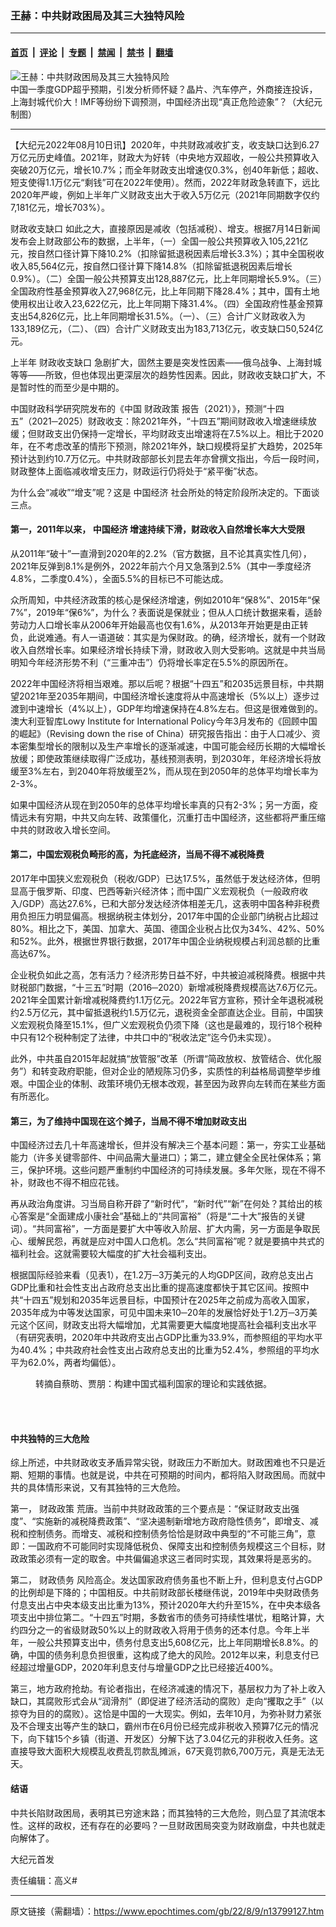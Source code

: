 ### 王赫：中共财政困局及其三大独特风险

---

#### [首页](../../../..?n13799127) &nbsp;|&nbsp; [评论](../../../../../epoch-comment?n13799127) &nbsp;|&nbsp; [专题](../../../../../epoch-special?n13799127) &nbsp;|&nbsp; [禁闻](../../../../../epoch-news?n13799127) &nbsp;|&nbsp; [禁书](../../../../../books?n13799127) &nbsp;|&nbsp; [翻墙](https://github.com/gfw-breaker/nogfw/blob/master/README.md?n13799127)


<div><img alt="王赫：中共财政困局及其三大独特风险" class="attachment-djy_600_400 size-djy_600_400 wp-post-image" src="https://i.epochtimes.com/assets/uploads/2022/04/id13717196-0421_1200x8002-600x400.jpg"/>
<div class="caption">
 中国一季度GDP超乎预期，引发分析师怀疑？晶片、汽车停产，外商接连投诉，上海封城代价大！IMF等纷纷下调预测，中国经济出现“真正危险迹象”？（大纪元制图）
</div></div><hr/><div class="post_content" id="artbody" itemprop="articleBody">
 <!-- article content begin -->
 <p>
  【大纪元2022年08月10日讯】2020年，中共财政减收扩支，收支缺口达到6.27万亿元历史峰值。2021年，财政大为好转（中央地方双超收，一般公共预算收入突破20万亿元，增长10.7%；而全年财政支出增速仅0.3%，创40年新低；超收、短支使得1.1万亿元“剩钱”可在2022年使用）。然而，2022年财政急转直下，远比2020年严峻，例如上半年广义财政支出大于收入5万亿元（2021年同期数字仅约7,181亿元，增长703%）。
 </p>
 <p>
  <ok href="https://www.epochtimes.com/gb/tag/%E8%B4%A2%E6%94%BF%E6%94%B6%E6%94%AF%E7%BC%BA%E5%8F%A3.html">
   财政收支缺口
  </ok>
  如此之大，直接原因是减收（包括减税）、增支。根据7月14日新闻发布会上财政部公布的数据，上半年，（一）全国一般公共预算收入105,221亿元，按自然口径计算下降10.2%（扣除留抵退税因素后增长3.3%）；其中全国税收收入85,564亿元，按自然口径计算下降14.8%（扣除留抵退税因素后增长0.9%）。（二）全国一般公共预算支出128,887亿元，比上年同期增长5.9%。（三）全国政府性基金预算收入27,968亿元，比上年同期下降28.4%；其中，国有土地使用权出让收入23,622亿元，比上年同期下降31.4%。（四）全国政府性基金预算支出54,826亿元，比上年同期增长31.5%。（一）、（三）合计广义财政收入为133,189亿元，（二）、（四）合计广义财政支出为183,713亿元，收支缺口50,524亿元。
 </p>
 <p>
  上半年
  <ok href="https://www.epochtimes.com/gb/tag/%E8%B4%A2%E6%94%BF%E6%94%B6%E6%94%AF%E7%BC%BA%E5%8F%A3.html">
   财政收支缺口
  </ok>
  急剧扩大，固然主要是突发性因素——俄乌战争、上海封城等等——所致，但也体现出更深层次的趋势性因素。因此，财政收支缺口扩大，不是暂时性的而至少是中期的。
 </p>
 <p>
  中国财政科学研究院发布的《中国
  <ok href="https://www.epochtimes.com/gb/tag/%E8%B4%A2%E6%94%BF%E6%94%BF%E7%AD%96.html">
   财政政策
  </ok>
  报告（2021）》，预测“十四五”（2021─2025）财政收支：除2021年外，“十四五”期间财政收入增速继续放缓；但财政支出仍保持一定增长，平均财政支出增速将在7.5%以上。相比于2020年，在不考虑改革的情形下预测，除2021年外，缺口规模将呈扩大趋势，2025年预计达到约10.7万亿元。中共财政部部长刘昆去年亦曾撰文指出，今后一段时间，财政整体上面临减收增支压力，财政运行仍将处于“紧平衡”状态。
 </p>
 <p>
  为什么会“减收”“增支”呢？这是
  <ok href="https://www.epochtimes.com/gb/tag/%E4%B8%AD%E5%9B%BD%E7%BB%8F%E6%B5%8E.html">
   中国经济
  </ok>
  社会所处的特定阶段所决定的。下面谈三点。
 </p>
 <h4>
  第一，2011年以来，
  <ok href="https://www.epochtimes.com/gb/tag/%E4%B8%AD%E5%9B%BD%E7%BB%8F%E6%B5%8E.html">
   中国经济
  </ok>
  增速持续下滑，财政收入自然增长率大大受限
 </h4>
 <p>
  从2011年“破十”一直滑到2020年的2.2%（官方数据，且不论其真实性几何），2021年反弹到8.1%是例外，2022年前六个月又急落到2.5%（其中一季度经济4.8%，二季度0.4%），全面5.5%的目标已不可能达成。
 </p>
 <p>
  众所周知，中共经济政策的核心是保经济增速，例如2010年“保8%”、2015年“保7%”，2019年“保6%”，为什么？表面说是保就业；但从人口统计数据来看，适龄劳动力人口增长率从2006年开始最高也仅有1.6%，从2013年开始更是由正转负，此说难通。有人一语道破：其实是为保财政。的确，经济增长，就有一个财政收入自然增长率。如果经济增长持续下滑，财政收入则大受影响。这就是中共当局明知今年经济形势不利（“三重冲击”）仍将增长率定在5.5%的原因所在。
 </p>
 <p>
  2022年中国经济将相当艰难。那以后呢？根据“十四五”和2035远景目标，中共期望2021年至2035年期间，中国经济增长速度将从中高速增长（5%以上）逐步过渡到中速增长（4%以上），GDP年均增速保持在4.8%左右。但这是很难做到的。澳大利亚智库Lowy Institute for International Policy今年3月发布的《回顾中国的崛起》（Revising down the rise of China）研究报告指出：由于人口减少、资本密集型增长的限制以及生产率增长的逐渐减速，中国可能会经历长期的大幅增长放缓；即使政策继续取得广泛成功，基线预测表明，到2030年，年经济增长将放缓至3%左右，到2040年将放缓至2%，而从现在到2050年的总体平均增长率为2-3%。
 </p>
 <p>
  如果中国经济从现在到2050年的总体平均增长率真的只有2-3%；另一方面，疫情远未有穷期，中共又向左转、政策僵化，沉重打击中国经济，这些都将严重压缩中共的财政收入增长空间。
 </p>
 <h4>
  第二，中国宏观税负畸形的高，为托底经济，当局不得不减税降费
 </h4>
 <p>
  2017年中国狭义宏观税负（税收/GDP）已达17.5%，虽然低于发达经济体，但明显高于俄罗斯、印度、巴西等新兴经济体；而中国广义宏观税负（一般政府收入/GDP）高达27.6%，已和大部分发达经济体相差无几，这表明中国各种非税费用负担压力明显偏高。根据纳税主体划分，2017年中国的企业部门纳税占比超过80%。相比之下，美国、加拿大、英国、德国企业税占比仅为34%、42%、50%和52%。此外，根据世界银行数据，2017年中国企业纳税规模占利润总额的比重高达67%。
 </p>
 <p>
  企业税负如此之高，怎有活力？经济形势日益不好，中共被迫减税降费。根据中共财税部门数据，“十三五”时期（2016─2020）新增减税降费规模高达7.6万亿元。2021年全国累计新增减税降费约1.1万亿元。2022年官方宣称，预计全年退税减税约2.5万亿元，其中留抵退税约1.5万亿元，退税资金全部直达企业。目前，中国狭义宏观税负降至15.1%，但广义宏观税负仍须下降（这也是最难的，现行18个税种中只有12个税种制定了法律，中共口中的“税收法定”迄今仍未实现）。
 </p>
 <p>
  此外，中共虽自2015年起就搞“放管服”改革（所谓“简政放权、放管结合、优化服务”）和转变政府职能，但对企业的陋规陈习仍多，实质性的利益格局调整举步维艰。中国企业的体制、政策环境仍无根本改观，甚至因为政界向左转而在某些方面有所恶化。
 </p>
 <h4>
  第三，为了维持中国现在这个摊子，当局不得不增加财政支出
 </h4>
 <p>
  中国经济过去几十年高速增长，但并没有解决三个基本问题：第一，夯实工业基础能力（许多关键零部件、中间品需大量进口）；第二，建立健全全民社保体系；第三，保护环境。这些问题严重制约中国经济的可持续发展。多年欠账，现在不得不补，财政也不得不相应花钱。
 </p>
 <p>
  再从政治角度讲。习当局自称开辟了“新时代”，“新时代”“新”在何处？其给出的核心答案是“全面建成小康社会”基础上的“共同富裕”（将是“二十大”报告的关键词）。“共同富裕”，一方面是要扩大中等收入阶层、扩大内需，另一方面是争取民心、缓解民怨，再就是应对中国人口危机。怎么“共同富裕”呢？就是要搞中共式的福利社会。这就需要较大幅度的扩大社会福利支出。
 </p>
 <p>
  根据国际经验来看（见表1），在1.2万─3万美元的人均GDP区间，政府总支出占GDP比重和社会性支出占政府总支出比重的提高速度都快于其它区间。按照中共“十四五”规划和2035年远景目标，中国预计在2025年之前成为高收入国家，2035年成为中等发达国家，可见中国未来10─20年的发展恰好处于1.2万─3万美元这个区间，财政支出将大幅增加，尤其需要更大幅度地提高社会福利支出水平（有研究表明，2020年中共政府支出占GDP比重为33.9%，而参照组的平均水平为40.4%；中共政府社会性支出占政府总支出的比重为52.4%，参照组的平均水平为62.0%，两者均偏低）。
 </p>
 <figure aria-describedby="caption-attachment-13799139" class="wp-caption aligncenter" id="attachment_13799139" style="width: 600px">
  <ok href="https://i.epochtimes.com/assets/uploads/2022/08/id13799139-2022-08-09_190227.jpg" target="_blank">
   <img alt="" class="size-large wp-image-13799139" src="https://i.epochtimes.com/assets/uploads/2022/08/id13799139-2022-08-09_190227-600x214.jpg"/>
  </ok>
  <br/><figcaption class="wp-caption-text" id="caption-attachment-13799139">
   转摘自蔡昉、贾朋：构建中国式福利国家的理论和实践依据。
  </figcaption><br/>
 </figure><br/>
 <h4>
  中共独特的三大危险
 </h4>
 <p>
  综上所述，中共财政收支矛盾异常尖锐，财政压力不断加大。财政困难也不只是近期、短期的事情。也就是说，中共在可预期的时间内，都将陷入财政困局。而就中共的具体情形来说，又有其独特的三大危险。
 </p>
 <p>
  第一，
  <ok href="https://www.epochtimes.com/gb/tag/%E8%B4%A2%E6%94%BF%E6%94%BF%E7%AD%96.html">
   财政政策
  </ok>
  荒唐。当前中共财政政策的三个要点是：“保证财政支出强度”、“实施新的减税降费政策”、“坚决遏制新增地方政府隐性债务”，即增支、减税和控制债务。而增支、减税和控制债务恰恰是财政中典型的“不可能三角”，意即：一国政府不可能同时实现降低税负、保障支出和控制债务规模这三个目标，财政政策必须有一定的取舍。中共偏偏追求这三者同时实现，其效果将是恶劣的。
 </p>
 <p>
  第二，
  <ok href="https://www.epochtimes.com/gb/tag/%E8%B4%A2%E6%94%BF%E5%80%BA%E5%8A%A1.html">
   财政债务
  </ok>
  风险高企。发达国家政府债务虽也不断上升，但利息支付占GDP的比例却是下降的；中国相反。中共前财政部长楼继伟说，2019年中央财政债务付息支出占中央本级支出比重为13%，预计2020年大约升至15%，在中央本级各项支出中排位第二。“十四五”时期，多数省市的债务可持续性堪忧，粗略计算，大约四分之一的省级财政50%以上的财政收入将用于债务的还本付息。今年上半年，一般公共预算支出中，债务付息支出5,608亿元，比上年同期增长8.8%。的确，中国的债务利息负担很重，这构成了绝大的风险。2012年以来，利息支付已经超过增量GDP，2020年利息支付与增量GDP之比已经接近400%。
 </p>
 <p>
  第三，地方政府抢劫。有论者指出，在经济减速的情况下，基层权力为了补上收入缺口，其腐败形式会从“润滑剂”（即促进了经济活动的腐败）走向“攫取之手”（以掠夺为目的的腐败）。这恰是中国的一大现实。例如，去年10月，为弥补财力紧张及不合理支出等产生的缺口，霸州市在6月份已经完成非税收入预算7亿元的情况下，向下辖15个乡镇（街道、开发区）分解下达了3.04亿元的非税收入任务。这直接导致大面积大规模乱收费乱罚款乱摊派，67天竟罚款6,700万元，真是无法无天。
 </p>
 <h4>
  结语
 </h4>
 <p>
  中共长陷财政困局，表明其已穷途末路；而其独特的三大危险，则凸显了其流氓本性。这样的政权，还有存在的必要吗？一旦财政困局突变为财政崩盘，中共也就走向解体了。
 </p>
 <p>
  大纪元首发
 </p>
 <p>
  责任编辑：高义#
 </p>
 <!-- article content end -->
 <div id="below_article_ad">
 </div>
</div>


---

原文链接（需翻墙）：https://www.epochtimes.com/gb/22/8/9/n13799127.htm